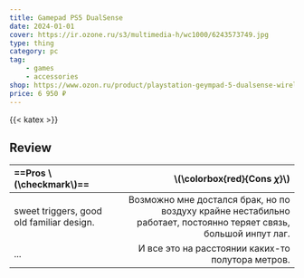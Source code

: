 ```yaml
---
title: Gamepad PS5 DualSense
date: 2024-01-01
cover: https://ir.ozone.ru/s3/multimedia-h/wc1000/6243573749.jpg
type: thing
category: pc
tag:
    - games
    - accessories
shop: https://www.ozon.ru/product/playstation-geympad-5-dualsense-wireless-controller-bluetooth-goluboy-475124799/
price: 6 950 ₽
---
```


{{< katex >}}

## Review

| ==Pros \\(\checkmark\\)==                 |                                                                                 \\(\colorbox{red}{Cons $\chi$}\\) |
| :---------------------------------------- | ----------------------------------------------------------------------------------------------------------------: |
| sweet triggers, good old familiar design. | Возможно мне достался брак, но по воздуху крайне нестабильно работает, постоянно теряет связь, большой инпут лаг. |
| ...                                       |                                                                 И все это на расстоянии каких-то полутора метров. |
